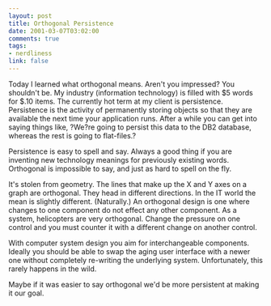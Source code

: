 ```yaml
--- 
layout: post
title: Orthogonal Persistence
date: 2001-03-07T03:02:00
comments: true
tags:
- nerdliness
link: false
---
```

Today I learned what orthogonal means. Aren't you impressed? You shouldn't be. My industry (information technology) is filled with $5 words for $.10 items. The currently hot term at my client is persistence. Persistence is the activity of permanently storing objects so that they are available the next time your application runs. After a while you can get into saying things like, ?We?re going to persist this data to the DB2 database, whereas the rest is going to flat-files.?

Persistence is easy to spell and say. Always a good thing if you are inventing new technology meanings for previously existing words. Orthogonal is impossible to say, and just as hard to spell on the fly.

It's stolen from geometry. The lines that make up the X and Y axes on a graph are orthogonal. They head in different directions. In the IT world the mean is slightly different. (Naturally.) An orthogonal design is one where changes to one component do not effect any other component. As a system, helicopters are very orthogonal. Change the pressure on one control and you must counter it with a different change on another control.

With computer system design you aim for interchangeable components. Ideally you should be able to swap the aging user interface with a newer one without completely re-writing the underlying system. Unfortunately, this rarely happens in the wild.

Maybe if it was easier to say orthogonal we'd be more persistent at making it our goal.
